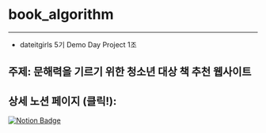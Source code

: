 # book_algorithm
---
- dateitgirls 5기 Demo Day Project 1조

## 주제: 문해력을 기르기 위한 청소년 대상 책 추천 웹사이트 

## 상세 노션 페이지 (클릭!): 
[![Notion Badge](https://img.shields.io/badge/-Notion-ffd700?logo=notion&logoColor=white&link=https://acoustic-clock-f74.notion.site/_1-46b9fec1d40540f29d562f895db3020e)](https://acoustic-clock-f74.notion.site/_1-46b9fec1d40540f29d562f895db3020e)



